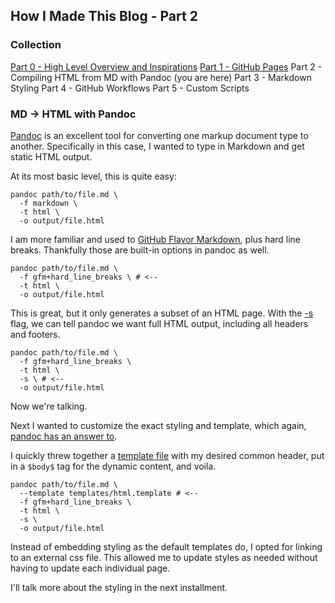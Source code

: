 ## How I Made This Blog - Part 2

### Collection

[Part 0 - High Level Overview and Inspirations](/posts/how-i-made-this-blog)
[Part 1 - GitHub Pages](/posts/how-i-made-this-blog-1)
Part 2 - Compiling HTML from MD with Pandoc (you are here)
Part 3 - Markdown Styling
Part 4 - GitHub Workflows
Part 5 - Custom Scripts

### MD -> HTML with Pandoc

[Pandoc](https://pandoc.org/) is an excellent tool for converting one markup document type to another. Specifically in this case, I wanted to type in Markdown and get static HTML output.

At its most basic level, this is quite easy:

```
pandoc path/to/file.md \
  -f markdown \
  -t html \
  -o output/file.html
```

I am more familiar and used to [GitHub Flavor Markdown](https://github.github.com/gfm/), plus hard line breaks. Thankfully those are built-in options in pandoc as well.

```
pandoc path/to/file.md \
  -f gfm+hard_line_breaks \ # <--
  -t html \
  -o output/file.html
```

This is great, but it only generates a subset of an HTML page. With the [-s](https://pandoc.org/MANUAL.html#option--standalone) flag, we can tell pandoc we want full HTML output, including all headers and footers.

```
pandoc path/to/file.md \
  -f gfm+hard_line_breaks \
  -t html \
  -s \ # <--
  -o output/file.html
```

Now we're talking.

Next I wanted to customize the exact styling and template, which again, [pandoc has an answer to](https://pandoc.org/MANUAL.html#templates).

I quickly threw together a [template file](https://github.com/renolc/renolc.github.io/blob/main/templates/html.template) with my desired common header, put in a `$body$` tag for the dynamic content, and voila.

```
pandoc path/to/file.md \
  --template templates/html.template # <--
  -f gfm+hard_line_breaks \
  -t html \
  -s \
  -o output/file.html
```

Instead of embedding styling as the default templates do, I opted for linking to an external css file. This allowed me to update styles as needed without having to update each individual page.

I'll talk more about the styling in the next installment.
